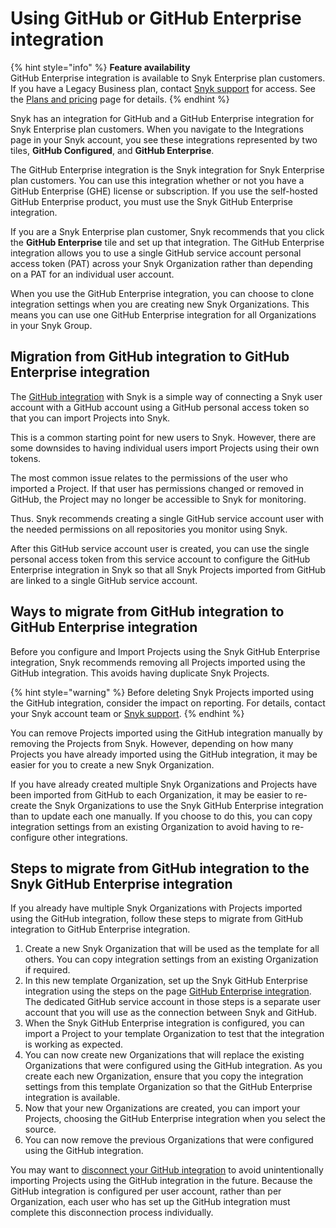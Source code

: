 # Using GitHub or GitHub Enterprise integration

{% hint style="info" %}
**Feature availability**\
GitHub Enterprise integration is available to Snyk Enterprise plan customers. If you have a Legacy Business plan, contact [Snyk support](https://support.snyk.io/hc/en-us) for access. See the [Plans and pricing](https://snyk.io/plans/) page for details.
{% endhint %}

Snyk has an integration for GitHub and a GitHub Enterprise integration for Snyk Enterprise plan customers. When you navigate to the Integrations page in your Snyk account, you see these integrations represented by two tiles, **GitHub Configured**, and **GitHub Enterprise**.

The GitHub Enterprise integration is the Snyk integration for Snyk Enterprise plan customers. You can use this integration whether or not you have a GitHub Enterprise (GHE) license or subscription. If you use the self-hosted GitHub Enterprise product, you must use the Snyk GitHub Enterprise integration.

If you are a Snyk Enterprise plan customer, Snyk recommends that you click the **GitHub Enterprise** tile and set up that integration. The GitHub Enterprise integration allows you to use a single GitHub service account personal access token (PAT) across your Snyk Organization rather than depending on a PAT for an individual user account.

When you use the GitHub Enterprise integration, you can choose to clone integration settings when you are creating new Snyk Organizations. This means you can use one GitHub Enterprise integration for all Organizations in your Snyk Group.

## Migration from GitHub integration to GitHub Enterprise integration

The [GitHub integration](../snyk-github-integration.md) with Snyk is a simple way of connecting a Snyk user account with a GitHub account using a GitHub personal access token so that you can import Projects into Snyk.

This is a common starting point for new users to Snyk. However, there are some downsides to having individual users import Projects using their own tokens.

The most common issue relates to the permissions of the user who imported a Project. If that user has permissions changed or removed in GitHub, the Project may no longer be accessible to Snyk for monitoring.

Thus. Snyk recommends creating a single GitHub service account user with the needed permissions on all repositories you monitor using Snyk.

After this GitHub service account user is created, you can use the single personal access token from this service account to configure the GitHub Enterprise integration in Snyk so that all Snyk Projects imported from GitHub are linked to a single GitHub service account.

## Ways to migrate from GitHub integration to GitHub Enterprise integration

Before you configure and Import Projects using the Snyk GitHub Enterprise integration, Snyk recommends removing all Projects imported using the GitHub integration. This avoids having duplicate Snyk Projects.

{% hint style="warning" %}
Before deleting Snyk Projects imported using the GitHub integration, consider the impact on reporting. For details, contact your Snyk account team or [Snyk support](https://support.snyk.io/hc/en-us).
{% endhint %}

You can remove Projects imported using the GitHub integration manually by removing the Projects from Snyk. However, depending on how many Projects you have already imported using the GitHub integration, it may be easier for you to create a new Snyk Organization.

If you have already created multiple Snyk Organizations and Projects have been imported from GitHub to each Organization, it may be easier to re-create the Snyk Organizations to use the Snyk GitHub Enterprise integration than to update each one manually. If you choose to do this, you can copy integration settings from an existing Organization to avoid having to re-configure other integrations.

## Steps to migrate from GitHub integration to the Snyk GitHub Enterprise integration

If you already have multiple Snyk Organizations with Projects imported using the GitHub integration, follow these steps to migrate from GitHub integration to GitHub Enterprise integration.

1. Create a new Snyk Organization that will be used as the template for all others. You can copy integration settings from an existing Organization if required.
2. In this new template Organization, set up the Snyk GitHub Enterprise integration using the steps on the page [GitHub Enterprise integration](../snyk-github-enterprise-integration.md#how-to-set-up-a-github-enterprise-integration). The dedicated GitHub service account in those steps is a separate user account that you will use as the connection between Snyk and GitHub.
3. When the Snyk GitHub Enterprise integration is configured, you can import a Project to your template Organization to test that the integration is working as expected.
4. You can now create new Organizations that will replace the existing Organizations that were configured using the GitHub integration. As you create each new Organization, ensure that you copy the integration settings from this template Organization so that the GitHub Enterprise integration is available.
5. Now that your new Organizations are created, you can import your Projects, choosing the GitHub Enterprise integration when you select the source.
6. You can now remove the previous Organizations that were configured using the GitHub integration.

You may want to [disconnect your GitHub integration](../snyk-github-integration.md#disconnecting-the-github-integration) to avoid unintentionally importing Projects using the GitHub integration in the future. Because the GitHub integration is configured per user account, rather than per Organization, each user who has set up the GitHub integration must complete this disconnection process individually.
